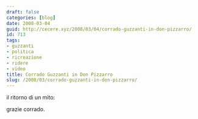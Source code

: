 ```yaml
---
draft: false
categories: [blog]
date: 2008-03-04
guid: http://cecere.xyz/2008/03/04/corrado-guzzanti-in-don-pizzarro/
id: 713
tags:
- guzzanti
- politica
- ricreazione
- ridere
- video
title: Corrado Guzzanti in Don Pizzarro
slug: /2008/03/corrado-guzzanti-in-don-pizzarro/
---
```


il ritorno di un mito:

grazie corrado.